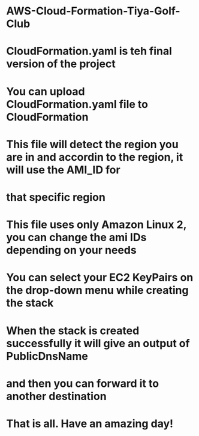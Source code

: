 # AWS-Cloud-Formation-Tiya-Golf-Club
# CloudFormation.yaml is teh final version of the project
# You can upload CloudFormation.yaml file to CloudFormation
# This file will detect the region you are in and accordin to the region, it will use the AMI_ID for
#  that specific region
# This file uses only Amazon Linux 2, you can change the ami IDs depending on your needs
# You can select your EC2 KeyPairs on the drop-down menu while creating the stack
# When the stack is created successfully it will give an output of PublicDnsName
#  and then you can forward it to another destination

# That is all. Have an amazing day!

